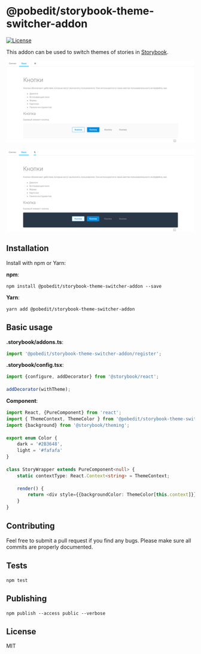 # @pobedit/storybook-theme-switcher-addon

[![License](https://img.shields.io/badge/license-MIT-brightgreen.svg)](LICENSE.txt)

This addon can be used to switch themes of stories in [Storybook](https://storybook.js.org/).

![Light theme](./src/static/example-light.png)

![Dark Theme](./src/static/example-dark.png)


## Installation

Install with npm or Yarn:

**npm**:

```
npm install @pobedit/storybook-theme-switcher-addon --save
```

**Yarn**:

```
yarn add @pobedit/storybook-theme-switcher-addon
```

## Basic usage

**.storybook/addons.ts**:

```js
import '@pobedit/storybook-theme-switcher-addon/register';
```

**.storybook/config.tsx**:

```js
import {configure, addDecorator} from '@storybook/react';

addDecorator(withTheme);
```

**Component**:

```typescript
import React, {PureComponent} from 'react';
import { ThemeContext, ThemeColor } from '@pobedit/storybook-theme-switcher-addon'; 
import {background} from '@storybook/theming';

export enum Color {
    dark = '#2B3648',
    light = '#fafafa'
}

class StoryWrapper extends PureComponent<null> {
    static contextType: React.Context<string> = ThemeContext;

    render() {
        return <div style={{backgroundColor: ThemeColor[this.context]}}> { YOUR_STORY } </div>;
    }
}
```

## Contributing

Feel free to submit a pull request if you find any bugs.
Please make sure all commits are properly documented.

## Tests

```
npm test
```

## Publishing

```
npm publish --access public --verbose
```

## License

MIT
